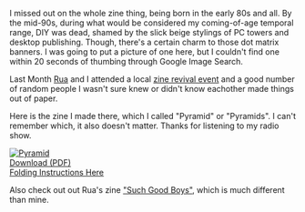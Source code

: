 <!--
{
    "title": "Pyramid/Pyramids",
    "post_date": "2013-04-21 03:42 PM",
    "tags": ["zines"],
    "icon": "lobster"
}
-->

I missed out on the whole zine thing, being born in the early 80s and all. By
the mid-90s, during what would be considered my coming-of-age temporal range,
DIY was dead, shamed by the slick beige stylings of PC towers and desktop
publishing. Though, there's a certain charm to those dot matrix banners. I was
going to put a picture of one here, but I couldn't find one within 20 seconds of
thumbing through Google Image Search.

Last Month [Rua](http://ruaarnold.com) and I attended a local 
[zine revival event](https://www.facebook.com/events/546974538669879/) and a good
number of random people I wasn't sure knew or didn't know eachother made things out
of paper.

Here is the zine I made there, which I called "Pyramid" or "Pyramids". I can't
remember which, it also doesn't matter. Thanks for listening to my radio show.

<div class="center"><a href="https://dl.dropboxusercontent.com/u/230241/pyramid.pdf"><img src="/static/img/pyramid.jpg" class="zine" alt="Pyramid"><br />
Download (PDF)</a><br /><a href="http://artbeacondesmoines.com/image/45943457380">Folding Instructions Here</a></div>

Also check out out Rua's zine ["Such Good Boys"](http://ruaarnold.tumblr.com/post/48559582564/my-first-ready-for-primetime-zine-is-available-for), which is much different than mine.